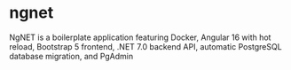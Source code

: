 # ngnet
 NgNET is a boilerplate application featuring Docker, Angular 16 with hot reload, Bootstrap 5 frontend, .NET 7.0  backend API, automatic PostgreSQL database migration, and PgAdmin
